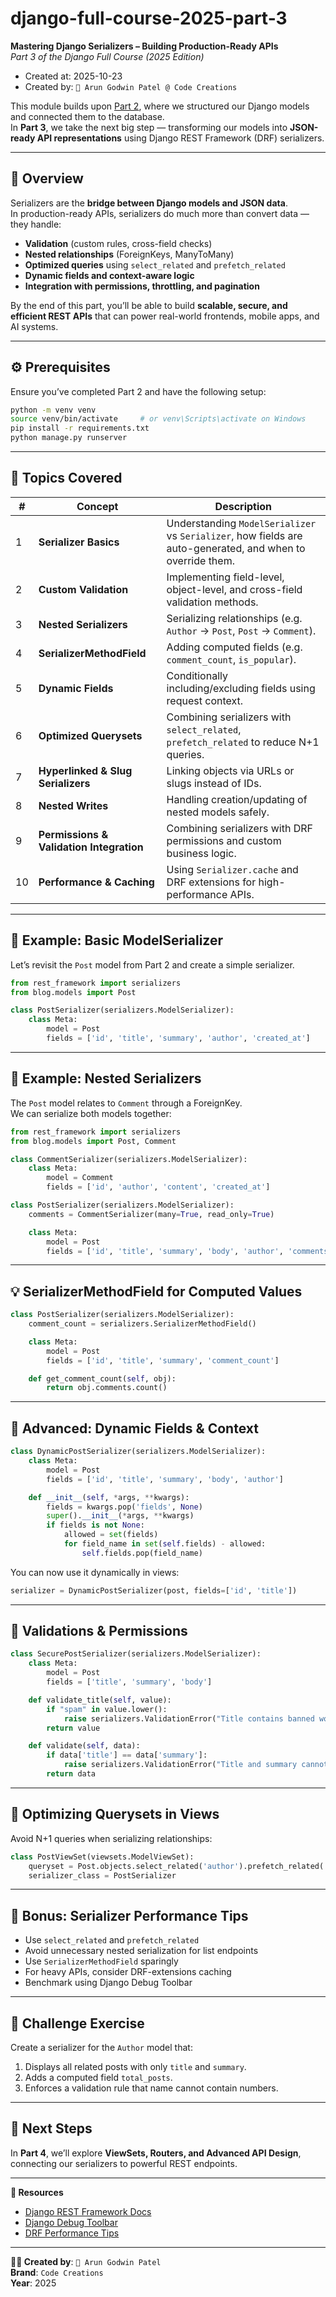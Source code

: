 # django-full-course-2025-part-3

**Mastering Django Serializers – Building Production-Ready APIs**  
*Part 3 of the Django Full Course (2025 Edition)*

- Created at: 2025-10-23  
- Created by: `🐢 Arun Godwin Patel @ Code Creations`  

This module builds upon [Part 2](https://github.com/code-creations-io/django-full-course-part-2), where we structured our Django models and connected them to the database.  
In **Part 3**, we take the next big step — transforming our models into **JSON-ready API representations** using Django REST Framework (DRF) serializers.

---

## 🧩 Overview

Serializers are the **bridge between Django models and JSON data**.  
In production-ready APIs, serializers do much more than convert data — they handle:
- **Validation** (custom rules, cross-field checks)
- **Nested relationships** (ForeignKeys, ManyToMany)
- **Optimized queries** using `select_related` and `prefetch_related`
- **Dynamic fields and context-aware logic**
- **Integration with permissions, throttling, and pagination**

By the end of this part, you’ll be able to build **scalable, secure, and efficient REST APIs** that can power real-world frontends, mobile apps, and AI systems.

---

## ⚙️ Prerequisites

Ensure you’ve completed Part 2 and have the following setup:
```bash
python -m venv venv
source venv/bin/activate     # or venv\Scripts\activate on Windows
pip install -r requirements.txt
python manage.py runserver
```

---

## 🧠 Topics Covered

| # | Concept | Description |
|---|----------|-------------|
| 1 | **Serializer Basics** | Understanding `ModelSerializer` vs `Serializer`, how fields are auto-generated, and when to override them. |
| 2 | **Custom Validation** | Implementing field-level, object-level, and cross-field validation methods. |
| 3 | **Nested Serializers** | Serializing relationships (e.g. `Author` → `Post`, `Post` → `Comment`). |
| 4 | **SerializerMethodField** | Adding computed fields (e.g. `comment_count`, `is_popular`). |
| 5 | **Dynamic Fields** | Conditionally including/excluding fields using request context. |
| 6 | **Optimized Querysets** | Combining serializers with `select_related`, `prefetch_related` to reduce N+1 queries. |
| 7 | **Hyperlinked & Slug Serializers** | Linking objects via URLs or slugs instead of IDs. |
| 8 | **Nested Writes** | Handling creation/updating of nested models safely. |
| 9 | **Permissions & Validation Integration** | Combining serializers with DRF permissions and custom business logic. |
| 10 | **Performance & Caching** | Using `Serializer.cache` and DRF extensions for high-performance APIs. |

---

## 🧩 Example: Basic ModelSerializer

Let’s revisit the `Post` model from Part 2 and create a simple serializer.

```python
from rest_framework import serializers
from blog.models import Post

class PostSerializer(serializers.ModelSerializer):
    class Meta:
        model = Post
        fields = ['id', 'title', 'summary', 'author', 'created_at']
```

---

## 🧠 Example: Nested Serializers

The `Post` model relates to `Comment` through a ForeignKey.  
We can serialize both models together:

```python
from rest_framework import serializers
from blog.models import Post, Comment

class CommentSerializer(serializers.ModelSerializer):
    class Meta:
        model = Comment
        fields = ['id', 'author', 'content', 'created_at']

class PostSerializer(serializers.ModelSerializer):
    comments = CommentSerializer(many=True, read_only=True)

    class Meta:
        model = Post
        fields = ['id', 'title', 'summary', 'body', 'author', 'comments']
```

---

## 💡 SerializerMethodField for Computed Values

```python
class PostSerializer(serializers.ModelSerializer):
    comment_count = serializers.SerializerMethodField()

    class Meta:
        model = Post
        fields = ['id', 'title', 'summary', 'comment_count']

    def get_comment_count(self, obj):
        return obj.comments.count()
```

---

## 🧱 Advanced: Dynamic Fields & Context

```python
class DynamicPostSerializer(serializers.ModelSerializer):
    class Meta:
        model = Post
        fields = ['id', 'title', 'summary', 'body', 'author']

    def __init__(self, *args, **kwargs):
        fields = kwargs.pop('fields', None)
        super().__init__(*args, **kwargs)
        if fields is not None:
            allowed = set(fields)
            for field_name in set(self.fields) - allowed:
                self.fields.pop(field_name)
```

You can now use it dynamically in views:
```python
serializer = DynamicPostSerializer(post, fields=['id', 'title'])
```

---

## 🔐 Validations & Permissions

```python
class SecurePostSerializer(serializers.ModelSerializer):
    class Meta:
        model = Post
        fields = ['title', 'summary', 'body']

    def validate_title(self, value):
        if "spam" in value.lower():
            raise serializers.ValidationError("Title contains banned word: spam")
        return value

    def validate(self, data):
        if data['title'] == data['summary']:
            raise serializers.ValidationError("Title and summary cannot be identical")
        return data
```

---

## 🚀 Optimizing Querysets in Views

Avoid N+1 queries when serializing relationships:

```python
class PostViewSet(viewsets.ModelViewSet):
    queryset = Post.objects.select_related('author').prefetch_related('comments')
    serializer_class = PostSerializer
```

---

## 🧠 Bonus: Serializer Performance Tips

- Use `select_related` and `prefetch_related`
- Avoid unnecessary nested serialization for list endpoints
- Use `SerializerMethodField` sparingly
- For heavy APIs, consider DRF-extensions caching
- Benchmark using Django Debug Toolbar

---

## 🧰 Challenge Exercise

Create a serializer for the `Author` model that:
1. Displays all related posts with only `title` and `summary`.
2. Adds a computed field `total_posts`.
3. Enforces a validation rule that name cannot contain numbers.

---

## 🧭 Next Steps

In **Part 4**, we’ll explore **ViewSets, Routers, and Advanced API Design**, connecting our serializers to powerful REST endpoints.

---

**📘 Resources**
- [Django REST Framework Docs](https://www.django-rest-framework.org/)
- [Django Debug Toolbar](https://django-debug-toolbar.readthedocs.io/en/latest/)
- [DRF Performance Tips](https://testdriven.io/blog/drf-performance/)

---

**🧑‍💻 Created by**: `🐢 Arun Godwin Patel`  
**Brand**: `Code Creations`  
**Year**: 2025
